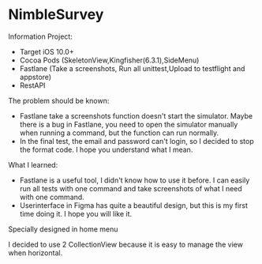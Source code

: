 # NimbleSurvey

Information Project:
- Target iOS 10.0+
- Cocoa Pods (SkeletonView,Kingfisher(6.3.1),SideMenu)
- Fastlane (Take a screenshots, Run all unittest,Upload to testflight and appstore)
- RestAPI

The problem should be known:
- Fastlane take a screenshots function doesn't start the simulator. Maybe there is a bug in Fastlane, you need to open the simulator manually when running a command, but the function can run normally.
- In the final test, the email and password can't login, so I decided to stop the format code. I hope you understand what I mean.

What I learned:
- Fastlane is a useful tool, I didn't know how to use it before. I can easily run all tests with one command and take screenshots of what I need with one command.
- Userinterface in Figma has quite a beautiful design, but this is my first time doing it. I hope you will like it.

Specially designed in home menu

I decided to use 2 CollectionView because it is easy to manage the view when horizontal.
